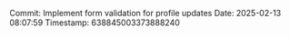 ﻿Commit: Implement form validation for profile updates
Date: 2025-02-13 08:07:59
Timestamp: 638845003373888240
